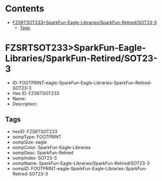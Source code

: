 



Contents
========

* [FZSRTSOT233>SparkFun-Eagle-Libraries/SparkFun-Retired/SOT23-3](#fzsrtsot233sparkfun-eagle-librariessparkfun-retiredsot23-3)
	* [Tags](#tags)

# FZSRTSOT233>SparkFun-Eagle-Libraries/SparkFun-Retired/SOT23-3

- ID: FOOTPRINT-eagle-SparkFun-Eagle-Libraries-SparkFun-Retired-SOT23-3
- Hex ID: FZSRTSOT233
- Name: 
- Description: 

## Tags

- hexID: FZSRTSOT233
- oompType: FOOTPRINT
- oompSize: eagle
- oompColor: SparkFun-Eagle-Libraries
- oompDesc: SparkFun-Retired
- oompIndex: SOT23-3
- oompName: SparkFun-Eagle-Libraries/SparkFun-Retired/SOT23-3
- oompID: FOOTPRINT-eagle-SparkFun-Eagle-Libraries-SparkFun-Retired-SOT23-3
